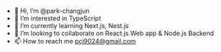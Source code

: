 - 👋 Hi, I’m @park-changjun
- 👀 I’m interested in TypeScript
- 🌱 I’m currently learning Next.js, Nest.js
- 💞️ I’m looking to collaborate on React.js Web app & Node.js Backend
- 📫 How to reach me pcj9024@gmail.com

<!---
park-changjun/park-changjun is a ✨ special ✨ repository because its `README.md` (this file) appears on your GitHub profile.
You can click the Preview link to take a look at your changes.
--->
